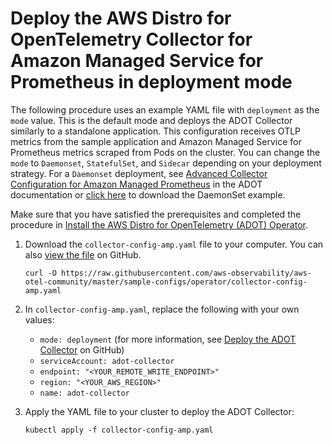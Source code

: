 # Deploy the AWS Distro for OpenTelemetry Collector for Amazon Managed Service for Prometheus in deployment mode<a name="deploy-deployment"></a>

The following procedure uses an example YAML file with `deployment` as the `mode` value\. This is the default mode and deploys the ADOT Collector similarly to a standalone application\. This configuration receives OTLP metrics from the sample application and Amazon Managed Service for Prometheus metrics scraped from Pods on the cluster\. You can change the `mode` to `Daemonset`, `StatefulSet`, and `Sidecar` depending on your deployment strategy\. For a `Daemonset` deployment, see [Advanced Collector Configuration for Amazon Managed Prometheus](https://aws-otel.github.io/docs/getting-started/adot-eks-add-on/config-advanced) in the ADOT documentation or [click here](https://github.com/aws-observability/aws-otel-community/blob/master/sample-configs/operator/collector-config-advanced.yaml) to download the DaemonSet example\.

Make sure that you have satisfied the prerequisites and completed the procedure in [Install the AWS Distro for OpenTelemetry \(ADOT\) Operator](adot-manage.md#adot-install)\. 

1. Download the `collector-config-amp.yaml` file to your computer\. You can also [view the file](https://github.com/aws-observability/aws-otel-community/blob/master/sample-configs/operator/collector-config-amp.yaml) on GitHub\.

   ```
   curl -O https://raw.githubusercontent.com/aws-observability/aws-otel-community/master/sample-configs/operator/collector-config-amp.yaml
   ```

1. In `collector-config-amp.yaml`, replace the following with your own values:
   + `mode: deployment` \(for more information, see [Deploy the ADOT Collector](https://aws-otel.github.io/docs/getting-started/adot-eks-add-on/installation#deploy-the-adot-collector) on GitHub\)
   + `serviceAccount: adot-collector`
   + `endpoint: "<YOUR_REMOTE_WRITE_ENDPOINT>"`
   + `region: "<YOUR_AWS_REGION>"`
   + `name: adot-collector`

1. Apply the YAML file to your cluster to deploy the ADOT Collector:

   ```
   kubectl apply -f collector-config-amp.yaml
   ```